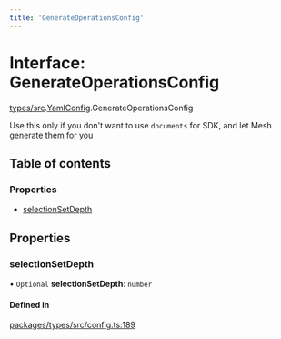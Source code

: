 ```yaml
---
title: 'GenerateOperationsConfig'
---
```


# Interface: GenerateOperationsConfig

[types/src](../modules/types_src).[YamlConfig](../modules/types_src.YamlConfig).GenerateOperationsConfig

Use this only if you don't want to use `documents` for SDK,
and let Mesh generate them for you

## Table of contents

### Properties

- [selectionSetDepth](types_src.YamlConfig.GenerateOperationsConfig#selectionsetdepth)

## Properties

### selectionSetDepth

• `Optional` **selectionSetDepth**: `number`

#### Defined in

[packages/types/src/config.ts:189](https://github.com/Urigo/graphql-mesh/blob/master/packages/types/src/config.ts#L189)
